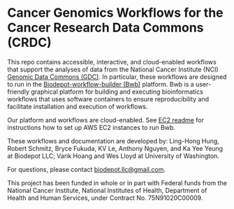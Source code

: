 # Cancer Genomics Workflows for the Cancer Research Data Commons (CRDC)

This repo contains accessible, interactive, and cloud-enabled workflows that support the analyses of data from the National Cancer Institute (NCI) [Genomic Data Commons (GDC)](https://gdc.cancer.gov/).  In particular, these workflows are designed to run in the [Biodepot-workflow-builder (Bwb)](https://github.com/BioDepot/BioDepot-workflow-builder) platform. Bwb is a user-friendly graphical platform for building and executing bioinformatics workflows that uses software containers to ensure reproducibility and facilitate installation and execution of workflows. 

Our platform and workflows are cloud-enabled. See [EC2 readme](EC2readme.md) for instructions how to set up AWS EC2 instances to run Bwb.

These workflows and documentation are developed by: Ling-Hong Hung, Robert Schmitz, Bryce Fukuda, KV Le, Anthony Nguyen, and Ka Yee Yeung at Biodepot LLC; Varik Hoang and Wes Lloyd at University of Washington.

For questions, please contact biodepot.llc@gmail.com.

This project has been funded in whole or in part with Federal funds from the National Cancer Institute, National Institutes of Health, Department of Health and Human Services, under Contract No. 75N91020C00009.

